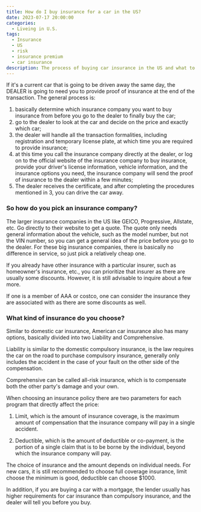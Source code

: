 ```yaml
---
title: How do I buy insurance for a car in the US?
date: 2023-07-17 20:00:00
categories:
  - Liveing in U.S.
tags:
  - Insurance
  - US
  - risk
  - insurance premium
  - car insurance
description: The process of buying car insurance in the US and what to expect
---
```


If it's a current car that is going to be driven away the same day, the DEALER is going to need you to provide proof of insurance at the end of the transaction. The general process is:

1. basically determine which insurance company you want to buy insurance from before you go to the dealer to finally buy the car;
2. go to the dealer to look at the car and decide on the price and exactly which car;
3. the dealer will handle all the transaction formalities, including registration and temporary license plate, at which time you are required to provide insurance;
4. at this time you call the insurance company directly at the dealer, or log on to the official website of the insurance company to buy insurance, provide your driver's license information, vehicle information, and the insurance options you need, the insurance company will send the proof of insurance to the dealer within a few minutes;
5. The dealer receives the certificate, and after completing the procedures mentioned in 3, you can drive the car away.

### So how do you pick an insurance company?

The larger insurance companies in the US like GEICO, Progressive, Allstate, etc. Go directly to their website to get a quote. The quote only needs general information about the vehicle, such as the model number, but not the VIN number, so you can get a general idea of the price before you go to the dealer. For these big insurance companies, there is basically no difference in service, so just pick a relatively cheap one.

If you already have other insurance with a particular insurer, such as homeowner's insurance, etc., you can prioritize that insurer as there are usually some discounts. However, it is still advisable to inquire about a few more.

If one is a member of AAA or costco, one can consider the insurance they are associated with as there are some discounts as well.

### What kind of insurance do you choose?

Similar to domestic car insurance, American car insurance also has many options, basically divided into two Liability and Comprehensive.

Liability is similar to the domestic compulsory insurance, is the law requires the car on the road to purchase compulsory insurance, generally only includes the accident in the case of your fault on the other side of the compensation.

Comprehensive can be called all-risk insurance, which is to compensate both the other party's damage and your own.

When choosing an insurance policy there are two parameters for each program that directly affect the price:

1. Limit, which is the amount of insurance coverage, is the maximum amount of compensation that the insurance company will pay in a single accident.

2. Deductible, which is the amount of deductible or co-payment, is the portion of a single claim that is to be borne by the individual, beyond which the insurance company will pay.

The choice of insurance and the amount depends on individual needs. For new cars, it is still recommended to choose full coverage insurance, limit choose the minimum is good, deductible can choose $1000.

In addition, if you are buying a car with a mortgage, the lender usually has higher requirements for car insurance than compulsory insurance, and the dealer will tell you before you buy.



